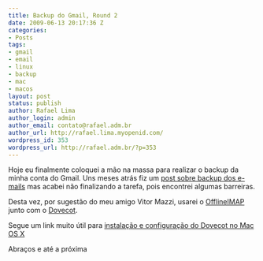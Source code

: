 ```yaml
---
title: Backup do Gmail, Round 2
date: 2009-06-13 20:17:36 Z
categories:
- Posts
tags:
- gmail
- email
- linux
- backup
- mac
- macos
layout: post
status: publish
author: Rafael Lima
author_login: admin
author_email: contato@rafael.adm.br
author_url: http://rafael.lima.myopenid.com/
wordpress_id: 353
wordpress_url: http://rafael.adm.br/?p=353
---
```


Hoje eu finalmente coloquei a m&atilde;o na massa para realizar o backup da minha conta do Gmail. Uns meses atr&aacute;s fiz um <a href="http://rafael.adm.br/p/backup-dos-e-mails-chegou-a-hora-de-se-preocupar/">post sobre backup dos e-mails</a> mas acabei n&atilde;o finalizando a tarefa, pois encontrei algumas barreiras.

Desta vez, por sugest&atilde;o do meu amigo Vitor Mazzi, usarei o <a href="http://software.complete.org/software/wiki/offlineimap/">OfflineIMAP</a> junto com o <a href="http://www.dovecot.org/">Dovecot</a>.

Segue um link muito &uacute;til para <a href="http://trac.macports.org/wiki/howto/SetupDovecot">instala&ccedil;&atilde;o e configura&ccedil;&atilde;o do Dovecot no Mac OS X</a>

Abra&ccedil;os e at&eacute; a pr&oacute;xima
